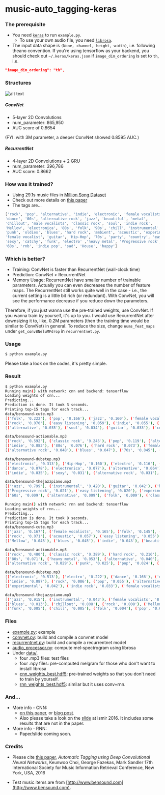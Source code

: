 # music-auto_tagging-keras

### The prerequisite
* You need [`keras`](http://keras.io) to run `example.py`.
  * To use your own audio file, you need [`librosa`](http://librosa.github.io/librosa/).
* The input data shape is `(None, channel, height, width)`, i.e. following theano convention. If you're using tensorflow as your backend, you should check out `~/.keras/keras.json` if `image_dim_ordering` is set to `th`, i.e.
```json
"image_dim_ordering": "th",
```

### Structures

![alt text](https://github.com/keunwoochoi/music-auto_tagging-keras/blob/master/imgs/diagrams.png "structures")

##### ConvNet 
 * 5-layer 2D Convolutions
 * num_parameter: 865,950
 * AUC score of 0.8654

(FYI: with 3M parameter, a deeper ConvNet showed 0.8595 AUC.)

##### RecurrentNet
 * 4-layer 2D Convolutions + 2 GRU 
 * num_parameter: 396,786
 * AUC score: 0.8662

### How was it trained?
 * Using 29.1s music files in [Million Song Dataset](http://labrosa.ee.columbia.edu/millionsong/)
 * Check out more details on [this paper](https://arxiv.org/abs/1606.00298)
 * The tags are...

```python
['rock', 'pop', 'alternative', 'indie', 'electronic', 'female vocalists', 
'dance', '00s', 'alternative rock', 'jazz', 'beautiful', 'metal', 
'chillout', 'male vocalists', 'classic rock', 'soul', 'indie rock',
'Mellow', 'electronica', '80s', 'folk', '90s', 'chill', 'instrumental',
'punk', 'oldies', 'blues', 'hard rock', 'ambient', 'acoustic', 'experimental',
'female vocalist', 'guitar', 'Hip-Hop', '70s', 'party', 'country', 'easy listening',
'sexy', 'catchy', 'funk', 'electro' ,'heavy metal', 'Progressive rock',
'60s', 'rnb', 'indie pop', 'sad', 'House', 'happy']
```

### Which is better?
 * Training: ConvNet is faster than RecurrentNet (wall-clock time)
 * Prediction: ConvNet > RecurrentNet
 * Memory Usage: RecurrentNet have smaller number of trainable parameters. Actually you can even decreases the number of feature maps. The RecurrentNet still works quite well in the case - i.e., the current setting is a little bit rich (or redundant). With ConvNet, you will see the performance decrease if you reduce down the parameters. 

Therefore, if you just wanna use the pre-trained weights, use ConvNet. If you wanna train by yourself, it's up to you. I would use RecurrentNet after downsizing it to, like, 0.2M parameters (then the training time would be similar to ConvNet) in general. To reduce the size, change `nums_feat_maps` under `get_convBNeluMPdrop` in `recurrentnet.py`.

### Usage
```bash
$ python example.py
```
Please take a look on the codes, it's pretty simple.

### Result

``` bash
$ python example.py
Running main() with network: cnn and backend: tensorflow
Loading weights of cnn...
Predicting...
Prediction is done. It took 3 seconds.
Printing top-15 tags for each track...
data/bensound-cute.mp3
[('folk', '0.222'), ('pop', '0.166'), ('jazz', '0.160'), ('female vocalists', '0.092'), ('acoustic', '0.075')]
[('rock', '0.070'), ('easy listening', '0.059'), ('indie', '0.055'), ('Mellow', '0.051'), ('beautiful', '0.036')]
[('alternative', '0.035'), ('soul', '0.034'), ('guitar', '0.033'), ('country', '0.032'), ('chillout', '0.027')]

data/bensound-actionable.mp3
[('rock', '0.592'), ('classic rock', '0.245'), ('pop', '0.119'), ('alternative', '0.109'), ('punk', '0.086')]
[('indie', '0.083'), ('80s', '0.076'), ('hard rock', '0.073'), ('female vocalists', '0.062'), ('indie rock', '0.051')]
[('alternative rock', '0.048'), ('blues', '0.047'), ('70s', '0.045'), ('90s', '0.039'), ('60s', '0.036')]

data/bensound-dubstep.mp3
[('electronic', '0.313'), ('Hip-Hop', '0.160'), ('electro', '0.116'), ('rock', '0.107'), ('pop', '0.085')]
[('dance', '0.078'), ('electronica', '0.077'), ('alternative', '0.064'), ('female vocalists', '0.047'), ('rnb', '0.047')]
[('indie', '0.035'), ('sexy', '0.031'), ('alternative rock', '0.031'), ('00s', '0.027'), ('hard rock', '0.024')]

data/bensound-thejazzpiano.mp3
[('jazz', '0.799'), ('instrumental', '0.420'), ('guitar', '0.042'), ('blues', '0.028'), ('rock', '0.023')]
[('Progressive rock', '0.021'), ('easy listening', '0.020'), ('experimental', '0.018'), ('oldies', '0.013'), ('chillout', '0.009')]
[('60s', '0.009'), ('alternative', '0.009'), ('folk', '0.009'), ('classic rock', '0.007'), ('indie', '0.007')]

Running main() with network: rnn and backend: tensorflow
Loading weights of rnn...
Predicting...
Prediction is done. It took 8 seconds.
Printing top-15 tags for each track...
data/bensound-cute.mp3
[('jazz', '0.167'), ('female vocalists', '0.165'), ('folk', '0.145'), ('pop', '0.117'), ('soul', '0.110')]
[('rock', '0.071'), ('acoustic', '0.057'), ('easy listening', '0.055'), ('country', '0.053'), ('oldies', '0.049')]
[('Mellow', '0.045'), ('blues', '0.045'), ('indie', '0.043'), ('beautiful', '0.032'), ('chillout', '0.031')]

data/bensound-actionable.mp3
[('rock', '0.480'), ('classic rock', '0.389'), ('hard rock', '0.216'), ('blues', '0.085'), ('70s', '0.074')]
[('80s', '0.071'), ('heavy metal', '0.053'), ('alternative', '0.040'), ('Progressive rock', '0.040'), ('60s', '0.032')]
[('alternative rock', '0.029'), ('punk', '0.025'), ('pop', '0.024'), ('guitar', '0.022'), ('90s', '0.017')]

data/bensound-dubstep.mp3
[('electronic', '0.513'), ('electro', '0.222'), ('dance', '0.166'), ('electronica', '0.134'), ('House', '0.098')]
[('indie', '0.087'), ('rock', '0.086'), ('pop', '0.055'), ('alternative', '0.054'), ('Hip-Hop', '0.044')]
[('experimental', '0.042'), ('indie rock', '0.033'), ('female vocalists', '0.024'), ('00s', '0.024'), ('party', '0.023')]

data/bensound-thejazzpiano.mp3
[('jazz', '0.915'), ('instrumental', '0.043'), ('female vocalists', '0.018'), ('guitar', '0.017'), ('easy listening', '0.014')]
[('blues', '0.013'), ('chillout', '0.008'), ('rock', '0.008'), ('Mellow', '0.007'), ('soul', '0.006')]
[('funk', '0.005'), ('chill', '0.005'), ('folk', '0.004'), ('pop', '0.004'), ('ambient', '0.004')]

```

### Files
* [example.py](https://github.com/keunwoochoi/music-auto_tagging-keras/blob/master/example.py): example
* [convnet.py](https://github.com/keunwoochoi/music-auto_tagging-keras/blob/master/convnet.py): build and compile a convnet model
* [recurrentnet.py](https://github.com/keunwoochoi/music-auto_tagging-keras/blob/master/recurrentnet.py): build and compile a recurrentnet model
* [audio_processor.py](https://github.com/keunwoochoi/music-auto_tagging-keras/blob/master/audio_processor.py): compute mel-spectrogram using librosa
* Under [data/](https://github.com/keunwoochoi/music-auto_tagging-keras/tree/master/data),
  - four .mp3 files: test files
  - four .npy files: pre-computed melgram for those who don't want to install librosa
  - [cnn_weights_best.hdf5](https://github.com/keunwoochoi/music-auto_tagging-keras/blob/master/data/cnn_weights_best.hdf5): pre-trained weights so that you don't need to train by yourself.
  - [rnn_weights_best.hdf5](https://github.com/keunwoochoi/music-auto_tagging-keras/blob/master/data/rnn_weights_best.hdf5): similar but it uses conv+rnn. 


### And...

* More info - CNN: 
  * [on this paper](https://arxiv.org/abs/1606.00298), or [blog post](https://keunwoochoi.wordpress.com/2016/06/02/paper-is-out-automatic-tagging-using-deep-convolutional-neural-networks/).
  * Also please take a look on the [slide](https://github.com/keunwoochoi/music-auto_tagging-keras/blob/master/slide-ismir-2016.pdf) at ismir 2016. It includes some results that are not in the paper.
* More info - RNN:
  * Paper/slide coming soon.

### Credits
* Please cite [this paper](https://scholar.google.co.kr/citations?view_op=view_citation&hl=en&user=ZrqdSu4AAAAJ&citation_for_view=ZrqdSu4AAAAJ:3fE2CSJIrl8C), *Automatic Tagging using Deep Convolutional Neural Networks*, Keunwoo Choi, George Fazekas, Mark Sandler
17th International Society for Music Information Retrieval Conference, New York, USA, 2016

* Test music items are from [http://www.bensound.com](http://www.bensound.com).
